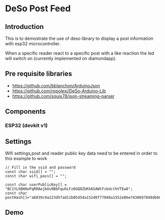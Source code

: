 # DeSo Post Feed

## Introduction
This is to demostrate the use of deso library to display a post information with esp32 microcontroller.
 
When a specific reader react to a specific post with a like reaction the led will switch on (currently implemented on diamondapp).
## Pre requisite libraries
- https://github.com/bblanchon/ArduinoJson
- https://github.com/ropolexi/DeSo-Arduino-Lib
- https://github.com/squix78/json-streaming-parser


## Components
### ESP32 (devkit v1)

## Settings

Wifi settings,post and reader public key data need to be entered in order to this example to work

```
// Fill in the ssid and password
const char ssid[] = "";
const char wifi_pass[] = "";

const char userPublicKey[] = "BC1YLhBH8oPqRRAejbUu9BbFquhLFz6GQ8ZbKk6SAWtFsbdcthVTEw8";
const char postHash[]="a6039c9a223d5fad11b05d54a152d0f77048a1552e06e7430697848db60abf71";
```

## Demo



